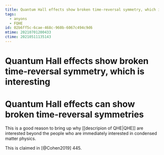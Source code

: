 ```yaml
---
title: Quantum Hall effects show broken time-reversal symmetry, which is interesting
tags:
  - anyons
  - FQHE
id: 02b6ff5c-6cae-468c-960b-6067c494c9d6
mtime: 20210701200433
ctime: 20210511135143
---
```


# Quantum Hall effects show broken time-reversal symmetry, which is interesting

# Quantum Hall effects can show broken time-reversal symmetries

This is a good reason to bring up why [[descripion of QHE|QHE]] are interested beyond the people who are immediately interested in condensed matter physics.

This is claimed in [@Cohen2019] 445.
